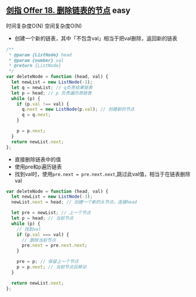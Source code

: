 ## [剑指 Offer 18. 删除链表的节点](https://leetcode.cn/problems/shan-chu-lian-biao-de-jie-dian-lcof/) <Badge type="success">easy</Badge>

时间复杂度O(N)
空间复杂度O(N)
- 创建一个新的链表，其中「不包含val」相当于把val删除，返回新的链表

```js
/**
 * @param {ListNode} head
 * @param {number} val
 * @return {ListNode}
 */
var deleteNode = function (head, val) {
  let newList = new ListNode(-1);
  let q = newList; // q负责结果链表
  let p = head; // p 负责遍历原链表
  while (p) {
    if (p.val !== val) {
      q.next = new ListNode(p.val); // 创建新的节点
      q = q.next;
    }

    p = p.next;
  }
  return newList.next;
};
```

- 直接删除链表中的值
- 使用pre和p遍历链表
- 找到val时，使用`pre.next = pre.next.next`,跳过此val值，相当于在链表删除val

```js
var deleteNode = function (head, val) {
  let newList = new ListNode(-1);
  newList.next = head; // 创建一个新的头节点，连接head

  let pre = newList; // 上一个节点
  let p = head; // 当前节点
  while (p) {
    // 找到val
    if (p.val === val) {
      // 删除当前节点
      pre.next = pre.next.next;
    }

    pre = p; // 保留上一个节点
    p = p.next; // 当前节点后移动
  }

  return newList.next;
};
```
